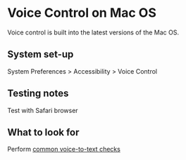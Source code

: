# Voice Control on Mac OS
Voice control is built into the latest versions of the Mac OS.

## System set-up
System Preferences > Accessibility > Voice Control

## Testing notes
Test with Safari browser

## What to look for
Perform [common voice-to-text checks](common/voice.md)